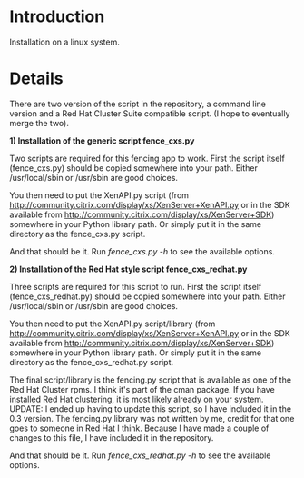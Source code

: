 # Introduction #

Installation on a linux system.


# Details #
There are two version of the script in the repository, a command line version and a Red Hat Cluster Suite compatible script. (I hope to eventually merge the two).

**1) Installation of the generic script fence\_cxs.py**

Two scripts are required for this fencing app to work. First the script itself (fence\_cxs.py) should be copied somewhere into your path. Either /usr/local/sbin or /usr/sbin are good choices.

You then need to put the XenAPI.py script (from http://community.citrix.com/display/xs/XenServer+XenAPI.py or in the SDK available from http://community.citrix.com/display/xs/XenServer+SDK) somewhere in your Python library path. Or simply put it in the same directory as the fence\_cxs.py script.

And that should be it. Run _fence\_cxs.py -h_ to see the available options.

**2) Installation of the Red Hat style script fence\_cxs\_redhat.py**

Three scripts are required for this script to run. First the script itself (fence\_cxs\_redhat.py) should be copied somewhere into your path. Either /usr/local/sbin or /usr/sbin are good choices.

You then need to put the XenAPI.py script/library (from http://community.citrix.com/display/xs/XenServer+XenAPI.py or in the SDK available from http://community.citrix.com/display/xs/XenServer+SDK) somewhere in your Python library path. Or simply put it in the same directory as the fence\_cxs\_redhat.py script.

The final script/library is the fencing.py script that is available as one of the Red Hat Cluster rpms. I think it's part of the cman package. If you have installed Red Hat clustering, it is most likely already on your system.
UPDATE: I ended up having to update this script, so I have included it in the 0.3 version. The fencing.py library was not written by me, credit for that one goes to someone in Red Hat I think. Because I have made a couple of changes to this file, I have included it in the repository.

And that should be it. Run _fence\_cxs\_redhat.py -h_ to see the available options.